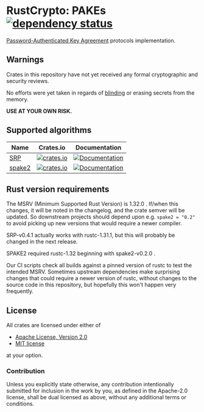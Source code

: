 # RustCrypto: PAKEs [![dependency status][deps-image]][deps-link]
[Password-Authenticated Key Agreement][1] protocols implementation.

## Warnings

Crates in this repository have not yet received any formal cryptographic and
security reviews.

No efforts were yet taken in regards of [blinding][3] or erasing secrets from
the memory.

**USE AT YOUR OWN RISK.**

## Supported algorithms

| Name      | Crates.io  | Documentation  |
| --------- |:----------:| :-----:|
| [SRP][2]  | [![crates.io](https://img.shields.io/crates/v/srp.svg)](https://crates.io/crates/srp) | [![Documentation](https://docs.rs/srp/badge.svg)](https://docs.rs/srp) |
| [spake2][4]  | [![crates.io](https://img.shields.io/crates/v/spake2.svg)](https://crates.io/crates/spake2) | [![Documentation](https://docs.rs/spake2/badge.svg)](https://docs.rs/spake2) |

## Rust version requirements

The MSRV (Minimum Supported Rust Version) is 1.32.0 . If/when this changes,
it will be noted in the changelog, and the crate semver will be updated. So
downstream projects should depend upon e.g. `spake2 = "0.2"` to avoid picking
up new versions that would require a newer compiler.

SRP-v0.4.1 actually works with rustc-1.31.1, but this will probably be
changed in the next release.

SPAKE2 required rustc-1.32 beginning with spake2-v0.2.0 .

Our CI scripts check all builds against a pinned version of rustc to test the
intended MSRV. Sometimes upstream dependencies make surprising changes that
could require a newer version of rustc, without changes to the source code in
this repository, but hopefully this won't happen very frequently.

## License

All crates are licensed under either of

 * [Apache License, Version 2.0](http://www.apache.org/licenses/LICENSE-2.0)
 * [MIT license](http://opensource.org/licenses/MIT)

at your option.

### Contribution

Unless you explicitly state otherwise, any contribution intentionally submitted
for inclusion in the work by you, as defined in the Apache-2.0 license, shall be
dual licensed as above, without any additional terms or conditions.

[//]: # (badges)

[deps-image]: https://deps.rs/repo/github/RustCrypto/PAKEs/status.svg
[deps-link]: https://deps.rs/repo/github/RustCrypto/PAKEs

[//]: # (footnotes)

[1]: https://en.wikipedia.org/wiki/Password-authenticated_key_agreement
[2]: https://en.wikipedia.org/wiki/Secure_Remote_Password_protocol
[3]: https://en.wikipedia.org/wiki/Blinding_(cryptography)
[4]: https://www.di.ens.fr/~mabdalla/papers/AbPo05a-letter.pdf
